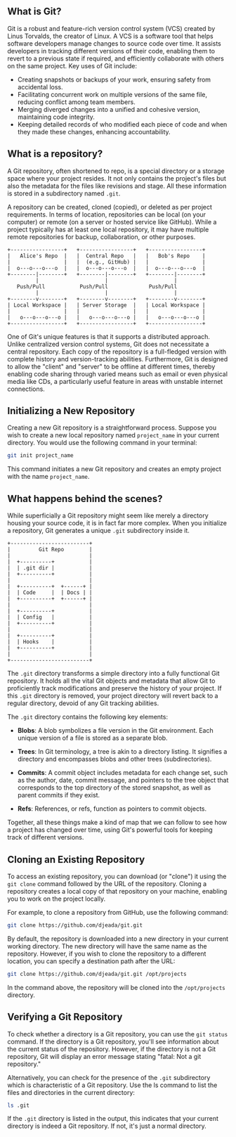 ## What is Git?

Git is a robust and feature-rich version control system (VCS) created by Linus Torvalds, the creator of Linux. A VCS is a software tool that helps software developers manage changes to source code over time. It assists developers in tracking different versions of their code, enabling them to revert to a previous state if required, and efficiently collaborate with others on the same project. Key uses of Git include:

* Creating snapshots or backups of your work, ensuring safety from accidental loss.
* Facilitating concurrent work on multiple versions of the same file, reducing conflict among team members.
* Merging diverged changes into a unified and cohesive version, maintaining code integrity.
* Keeping detailed records of who modified each piece of code and when they made these changes, enhancing accountability.

## What is a repository?

A Git repository, often shortened to repo, is a special directory or a storage space where your project resides. It not only contains the project's files but also the metadata for the files like revisions and stage. All these information is stored in a subdirectory named `.git`.

A repository can be created, cloned (copied), or deleted as per project requirements. In terms of location, repositories can be local (on your computer) or remote (on a server or hosted service like GitHub). While a project typically has at least one local repository, it may have multiple remote repositories for backup, collaboration, or other purposes.

```
+-----------------+   +-----------------+   +-----------------+
|   Alice's Repo  |   |  Central Repo   |   |   Bob's Repo    |
|                 |   |  (e.g., GitHub) |   |                 |
|  o---o---o---o  |   |  o---o---o---o  |   |  o---o---o---o  |
+--------|--------+   +--------|--------+   +--------|--------+
         |                     |                     |
   Push/Pull           Push/Pull             Push/Pull
         |                     |                     |
+--------v--------+   +--------v--------+   +--------v--------+
| Local Workspace |   | Server Storage  |   | Local Workspace |
|                 |   |                 |   |                 |
|   o---o---o---o |   |   o---o---o---o |   |   o---o---o---o |
+-----------------+   +-----------------+   +-----------------+
```

One of Git's unique features is that it supports a distributed approach. Unlike centralized version control systems, Git does not necessitate a central repository. Each copy of the repository is a full-fledged version with complete history and version-tracking abilities. Furthermore, Git is designed to allow the "client" and "server" to be offline at different times, thereby enabling code sharing through varied means such as email or even physical media like CDs, a particularly useful feature in areas with unstable internet connections.

## Initializing a New Repository

Creating a new Git repository is a straightforward process. Suppose you wish to create a new local repository named `project_name` in your current directory. You would use the following command in your terminal:

```bash
git init project_name
```

This command initiates a new Git repository and creates an empty project with the name `project_name`.

## What happens behind the scenes?

While superficially a Git repository might seem like merely a directory housing your source code, it is in fact far more complex. When you initialize a repository, Git generates a unique `.git` subdirectory inside it.

```
+-------------------------+
|         Git Repo        |
|                         |
|  +----------+           |
|  | .git dir |           |
|  +----------+           |
|                         |
|  +----------+  +------+ |
|  | Code     |  | Docs | |
|  +----------+  +------+ |
|                         |
|  +----------+           |
|  | Config   |           |
|  +----------+           |
|                         |
|  +----------+           |
|  | Hooks    |           |
|  +----------+           |
|                         |
+-------------------------+
```

The `.git` directory transforms a simple directory into a fully functional Git repository. It holds all the vital Git objects and metadata that allow Git to proficiently track modifications and preserve the history of your project. If this `.git` directory is removed, your project directory will revert back to a regular directory, devoid of any Git tracking abilities.

The `.git` directory contains the following key elements:

* **Blobs**: A blob symbolizes a file version in the Git environment. Each unique version of a file is stored as a separate blob.

* **Trees**: In Git terminology, a tree is akin to a directory listing. It signifies a directory and encompasses blobs and other trees (subdirectories).

* **Commits**: A commit object includes metadata for each change set, such as the author, date, commit message, and pointers to the tree object that corresponds to the top directory of the stored snapshot, as well as parent commits if they exist.

* **Refs**: References, or refs, function as pointers to commit objects.

Together, all these things make a kind of map that we can follow to see how a project has changed over time, using Git's powerful tools for keeping track of different versions.

## Cloning an Existing Repository

To access an existing repository, you can download (or "clone") it using the `git clone` command followed by the URL of the repository. Cloning a repository creates a local copy of that repository on your machine, enabling you to work on the project locally.

For example, to clone a repository from GitHub, use the following command:

```bash
git clone https://github.com/djeada/git.git
```

By default, the repository is downloaded into a new directory in your current working directory. The new directory will have the same name as the repository. However, if you wish to clone the repository to a different location, you can specify a destination path after the URL:

```bash
git clone https://github.com/djeada/git.git /opt/projects
```

In the command above, the repository will be cloned into the `/opt/projects` directory.

## Verifying a Git Repository

To check whether a directory is a Git repository, you can use the `git status` command. If the directory is a Git repository, you'll see information about the current status of the repository. However, if the directory is not a Git repository, Git will display an error message stating "fatal: Not a git repository."

Alternatively, you can check for the presence of the `.git` subdirectory which is characteristic of a Git repository. Use the ls command to list the files and directories in the current directory:

```bash
ls .git
```

If the `.git` directory is listed in the output, this indicates that your current directory is indeed a Git repository. If not, it's just a normal directory.
